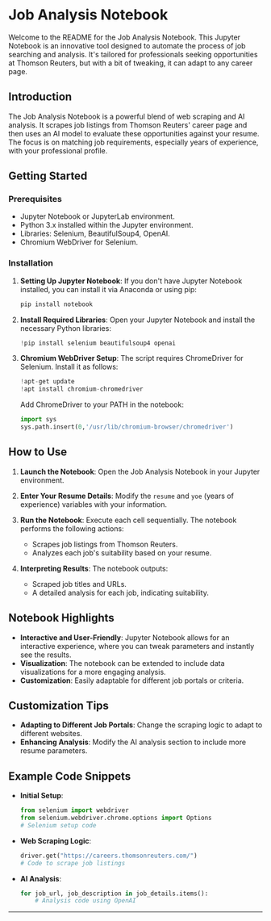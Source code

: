 # Job Analysis Notebook

Welcome to the README for the Job Analysis Notebook. This Jupyter Notebook is an innovative tool designed to automate the process of job searching and analysis. It's tailored for professionals seeking opportunities at Thomson Reuters, but with a bit of tweaking, it can adapt to any career page.

## Introduction

The Job Analysis Notebook is a powerful blend of web scraping and AI analysis. It scrapes job listings from Thomson Reuters' career page and then uses an AI model to evaluate these opportunities against your resume. The focus is on matching job requirements, especially years of experience, with your professional profile.

## Getting Started

### Prerequisites

- Jupyter Notebook or JupyterLab environment.
- Python 3.x installed within the Jupyter environment.
- Libraries: Selenium, BeautifulSoup4, OpenAI.
- Chromium WebDriver for Selenium.

### Installation

1. **Setting Up Jupyter Notebook**:
   If you don't have Jupyter Notebook installed, you can install it via Anaconda or using pip:

   ```bash
   pip install notebook
   ```

2. **Install Required Libraries**:
   Open your Jupyter Notebook and install the necessary Python libraries:

   ```python
   !pip install selenium beautifulsoup4 openai
   ```

3. **Chromium WebDriver Setup**:
   The script requires ChromeDriver for Selenium. Install it as follows:

   ```python
   !apt-get update
   !apt install chromium-chromedriver
   ```

   Add ChromeDriver to your PATH in the notebook:

   ```python
   import sys
   sys.path.insert(0,'/usr/lib/chromium-browser/chromedriver')
   ```

## How to Use

1. **Launch the Notebook**:
   Open the Job Analysis Notebook in your Jupyter environment.

2. **Enter Your Resume Details**:
   Modify the `resume` and `yoe` (years of experience) variables with your information.

3. **Run the Notebook**:
   Execute each cell sequentially. The notebook performs the following actions:
   - Scrapes job listings from Thomson Reuters.
   - Analyzes each job's suitability based on your resume.

4. **Interpreting Results**:
   The notebook outputs:
   - Scraped job titles and URLs.
   - A detailed analysis for each job, indicating suitability.

## Notebook Highlights

- **Interactive and User-Friendly**: Jupyter Notebook allows for an interactive experience, where you can tweak parameters and instantly see the results.
- **Visualization**: The notebook can be extended to include data visualizations for a more engaging analysis.
- **Customization**: Easily adaptable for different job portals or criteria.

## Customization Tips

- **Adapting to Different Job Portals**: Change the scraping logic to adapt to different websites.
- **Enhancing Analysis**: Modify the AI analysis section to include more resume parameters.

## Example Code Snippets

- **Initial Setup**:

  ```python
  from selenium import webdriver
  from selenium.webdriver.chrome.options import Options
  # Selenium setup code
  ```

- **Web Scraping Logic**:

  ```python
  driver.get("https://careers.thomsonreuters.com/")
  # Code to scrape job listings
  ```

- **AI Analysis**:

  ```python
  for job_url, job_description in job_details.items():
      # Analysis code using OpenAI
  ```

---
